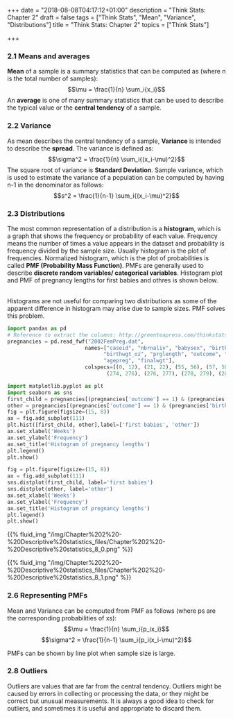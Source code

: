 +++
date = "2018-08-08T04:17:12+01:00"
description = "Think Stats: Chapter 2"
draft = false
tags = ["Think Stats", "Mean", "Variance", "Distributions"]
title = "Think Stats: Chapter 2"
topics = ["Think Stats"]

+++


### 2.1 Means and averages

<b>Mean</b> of a sample is a summary statistics that can be computed as (where n is the total number of samples):
$$\mu = \frac{1}{n} \sum_i{x_i}$$
An <b>average</b> is one of many summary statistics that can be used to describe the typical value or the <b>central tendency</b> of a sample.

### 2.2 Variance

As mean describes the central tendency of a sample, <b>Variance</b> is intended to describe the <b>spread</b>. The variance is defined as:
$$\sigma^2 = \frac{1}{n} \sum_i{(x_i-\mu)^2}$$
The square root of variance is <b>Standard Deviation</b>. Sample variance, which is used to estimate the variance of a population can be computed by having n-1 in the denominator as follows:
$$s^2 = \frac{1}{n-1} \sum_i{(x_i-\mu)^2}$$

### 2.3 Distributions

The most common representation of a distribution is a <b>histogram</b>, which is a graph that shows the frequency or probability of each value. Frequency means the number of times a value appears in the dataset and probability is frequency divided by the sample size. Usually histogram is the plot of frequencies. Normalized histogram, which is the plot of probabilities is called <b>PMF (Probability Mass Function)</b>. PMFs are generally used to describe <b>discrete random variables/ categorical variables</b>. Histogram plot and PMF of pregnancy lengths for first babies and othres is shown below. <br><br>

Histograms are not useful for comparing two distributions as some of the apparent difference in histogram may arise due to sample sizes. PMF solves this problem.


```python
import pandas as pd
# Reference to extract the columns: http://greenteapress.com/thinkstats/survey.py
pregnancies = pd.read_fwf("2002FemPreg.dat",
                         names=["caseid", "nbrnaliv", "babysex", "birthwgt_lb",
                               "birthwgt_oz", "prglength", "outcome", "birthord",
                               "agepreg", "finalwgt"],
                         colspecs=[(0, 12), (21, 22), (55, 56), (57, 58), (58, 60),
                                (274, 276), (276, 277), (278, 279), (283, 285), (422, 439)])
```


```python
import matplotlib.pyplot as plt
import seaborn as sns
first_child = pregnancies[(pregnancies['outcome'] == 1) & (pregnancies['birthord'] == 1)]['prglength']
other = pregnancies[(pregnancies['outcome'] == 1) & (pregnancies['birthord'] != 1)]['prglength']
fig = plt.figure(figsize=(15, 8))
ax = fig.add_subplot(111)
plt.hist([first_child, other],label=['first babies', 'other'])
ax.set_xlabel('Weeks')
ax.set_ylabel('Frequency')
ax.set_title('Histogram of pregnancy lengths')
plt.legend()
plt.show()

fig = plt.figure(figsize=(15, 8))
ax = fig.add_subplot(111)
sns.distplot(first_child, label='first babies')
sns.distplot(other, label='other')
ax.set_xlabel('Weeks')
ax.set_ylabel('Frequency')
ax.set_title('Histogram of pregnancy lengths')
plt.legend()
plt.show()
```
{{% fluid_img "/img/Chapter%202%20-%20Descriptive%20statistics_files/Chapter%202%20-%20Descriptive%20statistics_8_0.png" %}}

{{% fluid_img "/img/Chapter%202%20-%20Descriptive%20statistics_files/Chapter%202%20-%20Descriptive%20statistics_8_1.png" %}}


### 2.6 Representing PMFs

Mean and Variance can be computed from PMF as follows (where ps are the corresponding probabilities of xs):
$$\mu = \frac{1}{n} \sum_i{p_ix_i}$$
$$\sigma^2 = \frac{1}{n-1} \sum_i{p_i(x_i-\mu)^2}$$

PMFs can be shown by line plot when sample size is large.

### 2.8 Outliers

Outliers are values that are far from the central tendency. Outliers might be caused by errors in collecting or processing the data, or they might be correct but unusual measurements. It is always a good idea to check for
outliers, and sometimes it is useful and appropriate to discard them.
